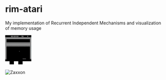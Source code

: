 # rim-atari
My implementation of Recurrent Independent Mechanisms and visualization of memory usage

![Breakout](breakout_3.gif)

![Zaxxon](Zaxxon_7800.gif)
